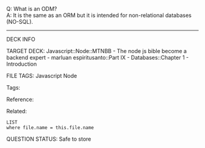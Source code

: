 Q: What is an ODM?  
A: It is the same as an ORM but it is intended for non-relational databases (NO-SQL).
<!--ID: 1690389246938-->

---

DECK INFO

TARGET DECK: Javascript::Node::MTNBB - The node js bible become a backend expert - marluan espiritusanto::Part IX - Databases::Chapter 1 - Introduction

FILE TAGS: Javascript Node

Tags:

Reference:

Related:

```dataview
LIST
where file.name = this.file.name
```

QUESTION STATUS: Safe to store